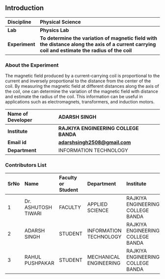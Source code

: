 ## Introduction


<b>Discipline | <b>Physical Science
:--|:--|
<b> Lab | <b> Physics Lab
<b> Experiment|     <b> To determine the variation of magnetic field with the distance along the axis of a current carrying coil and estimate the radius of the coil

### About the Experiment 

The magnetic field produced by a current-carrying coil is proportional to the current and inversely proportional to the distance from the center of the coil. By measuring the magnetic field at different distances along the axis of the coil, one can determine the variation of the magnetic field with distance and estimate the radius of the coil. This information can be useful in applications such as electromagnets, transformers, and induction motors.

<b>Name of Developer | <b> ADARSH SINGH
:--|:--|
<b> Institute | <b> RAJKIYA ENGINEERING COLLEGE BANDA
<b> Email id|     <b> adarshsingh2508@gmail.com
<b> Department |  INFORMATION TECHNOLOGY

### Contributors List

SrNo | Name | Faculty or Student | Department| Institute | Email id
:--|:--|:--|:--|:--|:--|
1 | Dr. ASHUTOSH TIWARI | FACULTY | APPLIED SCIENCE | RAJKIYA ENGINEERING COLLEGE BANDA | ashutosh.tiwari@recbanda.ac.in
2 | ADARSH SINGH | STUDENT | INFORMATION TECHNOLOGY | RAJKIYA ENGINEERING COLLEGE BANDA | adarshsingh2508@gmail.com
3 | RAHUL PUSHPAKAR | STUDENT | MECHANICAL ENGINEERING | RAJKIYA ENGINEERING COLLEGE BANDA | rahulpushpker@gmail.com
